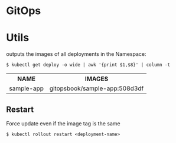 # GitOps

# Utils
outputs the images of all deployments in the Namespace:


```
$ kubectl get deploy -o wide | awk '{print $1,$8}' | column -t 
```
<table>
  <tr>
    <th>NAME</th><th>IMAGES</th>
  </tr>
  <tr>
    <td>sample-app</td><td>gitopsbook/sample-app:508d3df</td>
  </tr>
</table>

## Restart
Force update even if the image tag is the same

```
$ kubectl rollout restart <deployment-name>
```

 